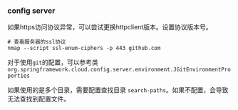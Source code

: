### config server

如果https访问协议异常，可以尝试更换httpclient版本。设置协议版本号。

```shell
# 查看服务器的ssl协议
nmap --script ssl-enum-ciphers -p 443 github.com
```

对于使用`git`的配置，可以参考类 `org.springframework.cloud.config.server.environment.JGitEnvironmentProperties`

如果使用的是多个目录，需要配置查找目录 `search-paths`。如果不配置，会导致无法查找到配置文件。
